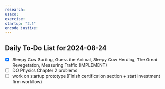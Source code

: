 ```yaml
---
research: 
usaco: 
exercise: 
startup: "2.5"
encode justice:
---
```


## Daily To-Do List for  2024-08-24

- [x] Sleepy Cow Sorting, Guess the Animal, Sleepy Cow Herding, The Great Revegetation, Measuring Traffic (IMPLEMENT)
- [ ] DO Physics Chapter 2 problems
- [ ] work on startup prototype (Finish certification section + start investment firm workflow)
